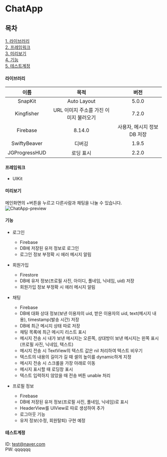 # ChatApp
## 목차

[1. 라이브러리](#라이브러리)   
[2. 프레임워크](#프레임워크)   
[3. 미리보기](#미리보기)   
[4. 기능](#기능)   
[5. 테스트계정](#테스트계정)   

#### 라이브러리   
|이름|목적|버전|
|:------:|:---:|:---:|
|SnapKit|Auto Layout|5.0.0|
|Kingfisher|URL 이미지 주소를 가진 이미지 불러오기|7.2.0|
|Firebase|8.14.0|사용자, 메시지 정보 DB 저장|
|SwiftyBeaver|디버깅|1.9.5|
|JGProgressHUD|로딩 표시|2.2.0|
   
#### 프레임워크
- UIKit
   
#### 미리보기
메인화면의 +버튼을 누르고 다른사람과 채팅을 나눌 수 있습니다.   
![ChatApp-preview](https://user-images.githubusercontent.com/76255765/165462756-794724e8-9b49-42ba-9acd-a2d2d13b69f1.gif)
   
#### 기능
   
* 로그인
  * Firebase
  * DB에 저장된 유저 정보로 로그인
  * 로그인 정보 부정확 시 에러 메시지 알림

* 회원가입
  * Firestore
  * DB에 유저 정보(프로필 사진, 아이디, 풀네임, 닉네임, uid) 저장
  * 회원가입 정보 부정확 시 에러 메시지 알림

* 채팅
  * Firebase
  * DB에 대화 상대 정보(보낸 이용자의 uid, 받은 이용자의 uid, text(메시지 내용), timestamp(발송 시간) 저장
  * DB에 최근 메시지 상태 따로 저장
  * 채팅 목록에 최근 메시지 리스트 표시
  * 메시지 전송 시 내가 보낸 메시지는 오른쪽, 상대방이 보낸 메시지는 왼쪽 표시(프로필 사진, 닉네임, 텍스트)
  * 메시지 전송 시 TextView의 텍스트 값은 nil 처리하여 텍스트 비우기
  * 텍스트의 내용의 길이가 길 때 셀의 높이를 dynamic하게 지정
  * 메시지 전송 시 스크롤을 가장 아래로 이동
  * 메시지 표시할 때 로딩창 표시
  * 텍스트 입력하지 않았을 때 전송 버튼 unable 처리

* 프로필 정보
  * Firebase
  * DB에 저장된 유저 정보(프로필 사진, 풀네임, 닉네임)로 표시
  * HeaderView를 UIView로 따로 생성하여 추가
  * 로그아웃 기능
  * 유저 정보(수정, 회원탈퇴) 구현 예정
   
#### 테스트계정

ID: test@naver.com   
PW: qqqqqq

